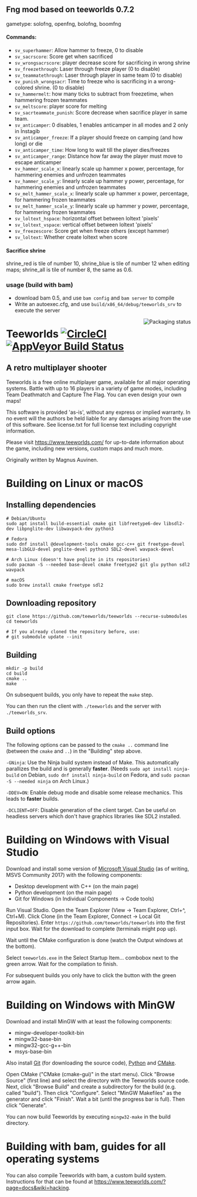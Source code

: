 ## Fng mod based on teeworlds 0.7.2

gametype: solofng, openfng, bolofng, boomfng

#### Commands:
- `sv_superhammer`: Allow hammer to freeze, 0 to disable
- `sv_sacrscore`: Score get when sacrificed
- `sv_wrongsacrscore`: player decrease score for sacrificing in wrong shrine
- `sv_freezethrough`: Laser through freeze player (0 to disable)
- `sv_teammatethrough`: Laser through player in same team (0 to disable)
- `sv_punish_wrongsacr`: Time to freeze who is sacrificing in a wrong-colored shrine. (0 to disable)
- `sv_hammermelt`: how many ticks to subtract from freezetime, when hammering frozen teammates
- `sv_meltscore`: player score for melting
- `sv_sacrteammate_punish`: Score decrease when sacrifice player in same team.
- `sv_anticamper`: 0 disables, 1 enables anticamper in all modes and 2 only in Instagib
- `sv_anticamper_freeze`: If a player should freeze on camping (and how long) or die
- `sv_anticamper_time`: How long to wait till the player dies/freezes
- `sv_anticamper_range`: Distance how far away the player must move to escape anticamper
- `sv_hammer_scale_x`: linearly scale up hammer x power, percentage, for hammering enemies and unfrozen teammates
- `sv_hammer_scale_y`: linearly scale up hammer y power, percentage, for hammering enemies and unfrozen teammates
- `sv_melt_hammer_scale_x`: linearly scale up hammer x power, percentage, for hammering frozen teammates
- `sv_melt_hammer_scale_y`: linearly scale up hammer y power, percentage, for hammering frozen teammates
- `sv_loltext_hspace`: horizontal offset between loltext 'pixels'
- `sv_loltext_vspace`: vertical offset between loltext 'pixels'
- `sv_freezescore`: Score get when freeze others (except hammer)
- `sv_loltext`: Whether create loltext when score

#### Sacrifice shrine

shrine_red is tile of number 10, shrine_blue is tile of number 12 when editing maps; shrine_all is tile of number 8, the same as 0.6.

### usage (build with bam)
- download bam 0.5, and use `bam config` and `bam server` to compile
- Write an autoexec.cfg, and use `build/x86_64/debug/teeworlds_srv` to execute the server

<a href="https://repology.org/metapackage/teeworlds/versions">
    <img src="https://repology.org/badge/vertical-allrepos/teeworlds.svg" alt="Packaging status" align="right">
</a>

Teeworlds [![CircleCI](https://circleci.com/gh/teeworlds/teeworlds.svg?style=svg)](https://circleci.com/gh/teeworlds/teeworlds) [![AppVeyor Build Status](https://ci.appveyor.com/api/projects/status/github/teeworlds/teeworlds?branch=master&svg=true)](https://ci.appveyor.com/project/heinrich5991/teeworlds)
=========

A retro multiplayer shooter
---------------------------

Teeworlds is a free online multiplayer game, available for all major
operating systems. Battle with up to 16 players in a variety of game
modes, including Team Deathmatch and Capture The Flag. You can even
design your own maps!

This software is provided 'as-is', without any express or implied
warranty. In no event will the authors be held liable for any damages
arising from the use of this software. See license.txt for full license
text including copyright information.

Please visit https://www.teeworlds.com/ for up-to-date information about
the game, including new versions, custom maps and much more.

Originally written by Magnus Auvinen.


Building on Linux or macOS
==========================

Installing dependencies
-----------------------

    # Debian/Ubuntu
    sudo apt install build-essential cmake git libfreetype6-dev libsdl2-dev libpnglite-dev libwavpack-dev python3

    # Fedora
    sudo dnf install @development-tools cmake gcc-c++ git freetype-devel mesa-libGLU-devel pnglite-devel python3 SDL2-devel wavpack-devel

    # Arch Linux (doesn't have pnglite in its repositories)
    sudo pacman -S --needed base-devel cmake freetype2 git glu python sdl2 wavpack

    # macOS
    sudo brew install cmake freetype sdl2


Downloading repository
----------------------

    git clone https://github.com/teeworlds/teeworlds --recurse-submodules
    cd teeworlds

    # If you already cloned the repository before, use:
    # git submodule update --init


Building
--------

    mkdir -p build
    cd build
    cmake ..
    make

On subsequent builds, you only have to repeat the `make` step.

You can then run the client with `./teeworlds` and the server with
`./teeworlds_srv`.


Build options
-------------

The following options can be passed to the `cmake ..` command line (between the
`cmake` and `..`) in the "Building" step above.

`-GNinja`: Use the Ninja build system instead of Make. This automatically
parallizes the build and is generally **faster**. (Needs `sudo apt install
ninja-build` on Debian, `sudo dnf install ninja-build` on Fedora, and `sudo
pacman -S --needed ninja` on Arch Linux.)

`-DDEV=ON`: Enable debug mode and disable some release mechanics. This leads to
**faster** builds.

`-DCLIENT=OFF`: Disable generation of the client target. Can be useful on
headless servers which don't have graphics libraries like SDL2 installed.


Building on Windows with Visual Studio
======================================

Download and install some version of [Microsoft Visual
Studio](https://www.visualstudio.com/) (as of writing, MSVS Community 2017)
with the following components:

* Desktop development with C++ (on the main page)
* Python development (on the main page)
* Git for Windows (in Individual Components → Code tools)

Run Visual Studio. Open the Team Explorer (View → Team Explorer, Ctrl+^,
Ctrl+M). Click Clone (in the Team Explorer, Connect → Local Git Repositories).
Enter `https://github.com/teeworlds/teeworlds` into the first input box. Wait
for the download to complete (terminals might pop up).

Wait until the CMake configuration is done (watch the Output windows at the
bottom).

Select `teeworlds.exe` in the Select Startup Item… combobox next to the green
arrow. Wait for the compilation to finish.

For subsequent builds you only have to click the button with the green arrow
again.


Building on Windows with MinGW
==============================

Download and install MinGW with at least the following components:

- mingw-developer-toolkit-bin
- mingw32-base-bin
- mingw32-gcc-g++-bin
- msys-base-bin

Also install [Git](https://git-scm.com/downloads) (for downloading the source
code), [Python](https://www.python.org/downloads/) and
[CMake](https://cmake.org/download/).

Open CMake ("CMake (cmake-gui)" in the start menu). Click "Browse Source"
(first line) and select the directory with the Teeworlds source code. Next,
click "Browse Build" and create a subdirectory for the build (e.g. called
"build"). Then click "Configure". Select "MinGW Makefiles" as the generator and
click "Finish". Wait a bit (until the progress bar is full). Then click
"Generate".

You can now build Teeworlds by executing `mingw32-make` in the build directory.


Building with bam, guides for all operating systems
===================================================

You can also compile Teeworlds with bam, a custom build system. Instructions
for that can be found at https://www.teeworlds.com/?page=docs&wiki=hacking.
